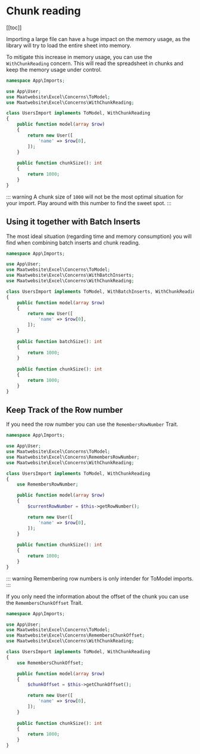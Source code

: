 # Chunk reading

[[toc]]

Importing a large file can have a huge impact on the memory usage, as the library will try to load the entire sheet into memory.

To mitigate this increase in memory usage, you can use the `WithChunkReading` concern. This will read the spreadsheet in chunks and keep the memory usage under control.

```php
namespace App\Imports;

use App\User;
use Maatwebsite\Excel\Concerns\ToModel;
use Maatwebsite\Excel\Concerns\WithChunkReading;

class UsersImport implements ToModel, WithChunkReading
{
    public function model(array $row)
    {
        return new User([
            'name' => $row[0],
        ]);
    }
    
    public function chunkSize(): int
    {
        return 1000;
    }
}
```

::: warning
A chunk size of `1000` will not be the most optimal situation for your import. Play around with this number to find the sweet spot.
:::

## Using it together with Batch Inserts

The most ideal situation (regarding time and memory consumption) you will find when combining batch inserts and chunk reading.

```php
namespace App\Imports;

use App\User;
use Maatwebsite\Excel\Concerns\ToModel;
use Maatwebsite\Excel\Concerns\WithBatchInserts;
use Maatwebsite\Excel\Concerns\WithChunkReading;

class UsersImport implements ToModel, WithBatchInserts, WithChunkReading
{
    public function model(array $row)
    {
        return new User([
            'name' => $row[0],
        ]);
    }
    
    public function batchSize(): int
    {
        return 1000;
    }
    
    public function chunkSize(): int
    {
        return 1000;
    }
}
```

## Keep Track of the Row number

If you need the row number you can use the `RemembersRowNumber` Trait.

```php
namespace App\Imports;

use App\User;
use Maatwebsite\Excel\Concerns\ToModel;
use Maatwebsite\Excel\Concerns\RemembersRowNumber;
use Maatwebsite\Excel\Concerns\WithChunkReading;

class UsersImport implements ToModel, WithChunkReading
{
    use RemembersRowNumber;

    public function model(array $row)
    {
        $currentRowNumber = $this->getRowNumber();

        return new User([
            'name' => $row[0],
        ]);
    }
    
    public function chunkSize(): int
    {
        return 1000;
    }
}
```

::: warning
Remembering row numbers is only intender for ToModel imports.
:::

If you only need the information about the offset of the chunk you can use the `RemembersChunkOffset` Trait.

```php
namespace App\Imports;

use App\User;
use Maatwebsite\Excel\Concerns\ToModel;
use Maatwebsite\Excel\Concerns\RemembersChunkOffset;
use Maatwebsite\Excel\Concerns\WithChunkReading;

class UsersImport implements ToModel, WithChunkReading
{
    use RemembersChunkOffset;

    public function model(array $row)
    {
        $chunkOffset = $this->getChunkOffset();

        return new User([
            'name' => $row[0],
        ]);
    }
    
    public function chunkSize(): int
    {
        return 1000;
    }
}
```
